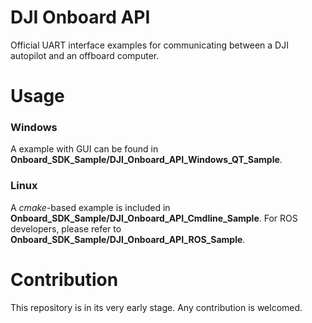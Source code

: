 DJI Onboard API
========================

Official UART interface examples for communicating between a DJI autopilot and an offboard computer.

Usage
=========
### Windows ###

A example with GUI can be found in **Onboard_SDK_Sample/DJI_Onboard_API_Windows_QT_Sample**.

### Linux ###

A *cmake*-based example is included in **Onboard_SDK_Sample/DJI_Onboard_API_Cmdline_Sample**. For ROS developers, please refer to **Onboard_SDK_Sample/DJI_Onboard_API_ROS_Sample**.

Contribution
=========
This repository is in its very early stage. Any contribution is welcomed.
